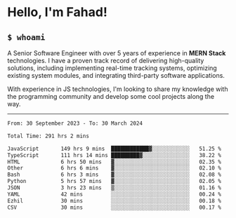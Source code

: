 <h1>Hello, I'm Fahad!</h1>

<h2><code>$ whoami</code></h2>

A Senior Software Engineer with over 5 years of experience in **MERN Stack** technologies. I have a proven track record of delivering high-quality solutions, including implementing real-time tracking systems, optimizing existing system modules, and integrating third-party software applications.

With experience in JS technologies, I'm looking to share my knowledge with the programming community and develop some cool projects along the way.

---

<!--START_SECTION:waka-->

```txt
From: 30 September 2023 - To: 30 March 2024

Total Time: 291 hrs 2 mins

JavaScript       149 hrs 9 mins  ████████████▓░░░░░░░░░░░░   51.25 %
TypeScript       111 hrs 14 mins █████████▓░░░░░░░░░░░░░░░   38.22 %
HTML             6 hrs 50 mins   ▓░░░░░░░░░░░░░░░░░░░░░░░░   02.35 %
Other            6 hrs 6 mins    ▓░░░░░░░░░░░░░░░░░░░░░░░░   02.10 %
Bash             6 hrs 3 mins    ▓░░░░░░░░░░░░░░░░░░░░░░░░   02.08 %
Python           5 hrs 57 mins   ▓░░░░░░░░░░░░░░░░░░░░░░░░   02.05 %
JSON             3 hrs 23 mins   ▒░░░░░░░░░░░░░░░░░░░░░░░░   01.16 %
YAML             42 mins         ░░░░░░░░░░░░░░░░░░░░░░░░░   00.24 %
Ezhil            30 mins         ░░░░░░░░░░░░░░░░░░░░░░░░░   00.18 %
CSV              30 mins         ░░░░░░░░░░░░░░░░░░░░░░░░░   00.17 %
```

<!--END_SECTION:waka-->

<!--
**heyFahad/heyFahad** is a ✨ _special_ ✨ repository because its `README.md` (this file) appears on your GitHub profile.

Here are some ideas to get you started:

- 🔭 I’m currently working on ...
- 🌱 I’m currently learning ...
- 👯 I’m looking to collaborate on ...
- 🤔 I’m looking for help with ...
- 💬 Ask me about ...
- 📫 How to reach me: ...
- 😄 Pronouns: ...
- ⚡ Fun fact: ...
-->
